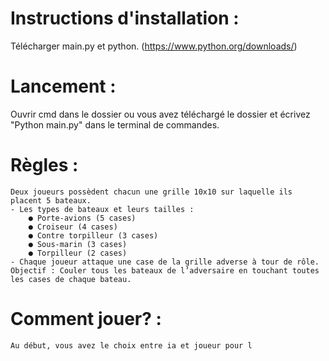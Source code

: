 # Instructions d'installation : 
Télécharger main.py et python. (https://www.python.org/downloads/)

# Lancement : 
Ouvrir cmd dans le dossier ou vous avez téléchargé le dossier et écrivez "Python main.py" dans le terminal de commandes.

# Règles : 
    Deux joueurs possèdent chacun une grille 10x10 sur laquelle ils placent 5 bateaux.
    - Les types de bateaux et leurs tailles :
        ● Porte-avions (5 cases)
        ● Croiseur (4 cases)
        ● Contre torpilleur (3 cases)
        ● Sous-marin (3 cases)
        ● Torpilleur (2 cases)
    - Chaque joueur attaque une case de la grille adverse à tour de rôle.
    Objectif : Couler tous les bateaux de l’adversaire en touchant toutes les cases de chaque bateau.

# Comment jouer? :
    Au début, vous avez le choix entre ia et joueur pour l